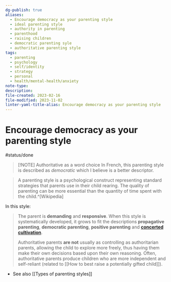 ```yaml
---
dg-publish: true
aliases:
  - Encourage democracy as your parenting style
  - ideal parenting style
  - authority in parenting
  - parenthood
  - raising children
  - democratic parenting syle
  - authoritative parenting style
tags:
  - parenting
  - psychology
  - self/identity
  - strategy
  - personal
  - health/mental-health/anxiety
note-type: 
description: 
file-created: 2023-02-16
file-modified: 2023-11-02
linter-yaml-title-alias: Encourage democracy as your parenting style
---
```


# Encourage democracy as your parenting style

#status/done

> [!NOTE] Authoritative as a word choice
> In French, this parenting style is described as *democratic* which I believe is a better descriptor.

> A parenting style is a psychological construct representing standard strategies that parents use in their child rearing. The quality of parenting can be more essential than the quantity of time spent with the child.^[Wikipedia]

In this style:
> The parent is **demanding** and **responsive**. When this style is systematically developed, it grows to fit the descriptions **propagative parenting**, **democratic parenting**, **positive parenting** and **[concerted cultivation](https://en.wikipedia.org/wiki/Concerted_cultivation "Concerted cultivation")**.
>
> Authoritative parents **are not** usually as controlling as authoritarian parents, allowing the child to explore more freely, thus having them make their own decisions based upon their own reasoning. Often, authoritative parents produce children who are more independent and self-reliant (related to [[How to best raise a potentially gifted child]]).

- See also [[Types of parenting styles]]

